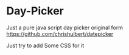 # Day-Picker
Just a pure java script day picker
original form 
https://github.com/chrishulbert/datepicker

Just try to add Some CSS for it
